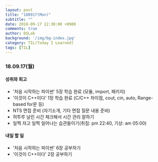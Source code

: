 ```yaml
---
layout: post
title: "180917(Mon)"
subtitle: ""
date: 2018-09-17 22:30:00 +0900
comments: true
author: DSLab
background: '/img/bg-index.jpg'
category: TIL(Today I Learned)
tags: [TIL]
---
```


### 18.09.17(월)
#### 성취와 회고
  - '처음 시작하는 파이썬' 5장 학습 완료 (모듈, import, 패키지)
  - '이것이 C++이다' 1장 학습 완료 (C/C++ 차이점, cout, cin, auto, Range-based for문 등)
  - NTS 면접 준비 (자기소개, 기타 면접 질문 내용 준비)
  - 허투루 날린 시간 체크해서 시간 관리 잘하기
  - 일찍 자고 일찍 일어나는 습관들이기(취침: pm 22:40, 기상: am 05:00)

#### 내일 할 일
  - '처음 시작하는 파이썬' 6장 공부하기
  - '이것이 C++이다' 2장 공부하기
